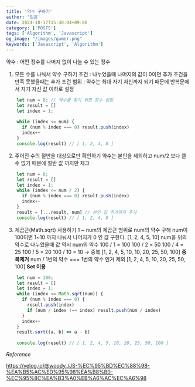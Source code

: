 ```yaml
---
title: '약수 구하기'
author: '임훈'
date: 2024-10-17T15:40:04+09:00
category: ['POSTS']
tags: ['Algorithm', 'Javascript']
og_image: "/images/gamer.png" 
keywords: ['Javascript', 'Algorithm']
---
```


약수 : 어떤 정수를 나머지 없이 나눌 수 있는 정수

1. 모든 수를 나눠서 약수 구하기
조건 : 나누었을때 나머지의 값이 0이면 추가
조건을 만족 못했을때는 추가
조건 범위 : 약수는 최대 자기 자신까지 되기 때문에 반복문에서 자기 자신 값 이하로 설정

```js
    let num = 8; // 약수를 찾기 위한 정수 설정
    let result = []
    let index = 1;
    
    while (index <= num) {
      if (num % index === 0) result.push(index)
      index++
    }
    console.log(result) // [ 1, 2, 4, 8 ]
```
    

2. 주어진 수의 절반을 대상으로만 확인하기
약수는 본인을 제외하고 num/2 보다 클 수 없기 때문에 절반 값 까지만 체크

```js
    let num = 8;
    let result = []
    let index = 1;
    while (index <= num / 2) {
      if (num % index === 0) result.push(index)
      index++
    }
    result = [...result, num] // 본인 값 추가까지 추가
    console.log(result) // [ 1, 2, 4, 8 ]
```
    

3. 제곱근(Math.sqrt) 사용하기
1 ~ num의 제곱근 범위로 num의 약수 구해
num이 100이면 1~10 까지 나눠서 나머지가 0 인 값 구한다.
[1, 2, 4, 5, 10]
num을 위의 약수로 나누었을때 값 역시 num의 약수
100 / 1 = 100
100 / 2 = 50
100 / 4 = 25
100 / 5 = 20
100 / 10 = 10 → 중복
[1, 2, 4, 5, 10, 10, 20, 25, 50, 100]
**중복제거**
num / 1번의 약수 === 1번의 약수 인거 제외
[1, 2, 4, 5, 10, 20, 25, 50, 100]
**Set 이용** 

```js
    let num = 100;
    let result = []
    let index = 1;
    while (index <= Math.sqrt(num)) {
      if (num % index === 0) {
        result.push(index)
        if (num / index !== index) result.push(num / index)
      }
      index++
    }
    result.sort((a, b) => a - b)
    
    console.log(result) // [ 1, 2, 4, 5, 10, 20, 25, 50, 100 ]

```

*Reference*

<https://velog.io/@woody_/JS-%EC%95%BD%EC%88%98-%EA%B5%AC%ED%95%98%EA%B8%B0-%EC%95%8C%EA%B3%A0%EB%A6%AC%EC%A6%98>

